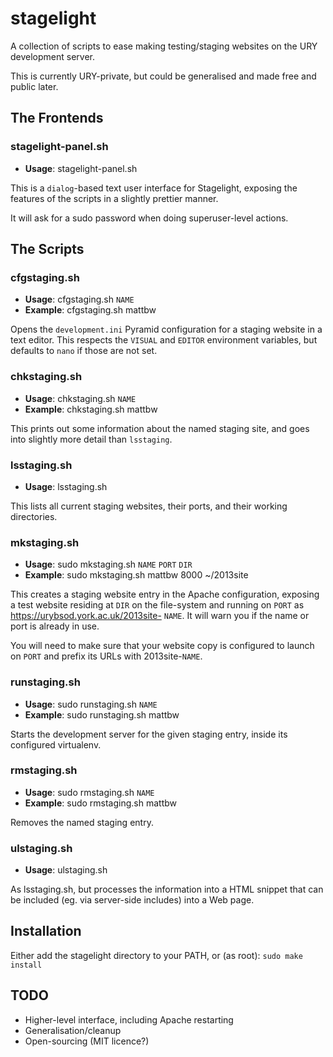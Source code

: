 # stagelight

A collection of scripts to ease making testing/staging websites on
the URY development server.

This is currently URY-private, but could be generalised and made
free and public later.


## The Frontends

### stagelight-panel.sh

* **Usage**: stagelight-panel.sh

This is a ``dialog``-based text user interface for Stagelight,
exposing the features of the scripts in a slightly prettier manner.

It will ask for a sudo password when doing superuser-level actions.


## The Scripts

### cfgstaging.sh

* **Usage**: cfgstaging.sh ``NAME``
* **Example**: cfgstaging.sh mattbw

Opens the ``development.ini`` Pyramid configuration for a staging
website in a text editor.  This respects the ``VISUAL`` and ``EDITOR``
environment variables, but defaults to ``nano`` if those are not
set.

### chkstaging.sh

* **Usage**: chkstaging.sh ``NAME``
* **Example**: chkstaging.sh mattbw

This prints out some information about the named staging site, and
goes into slightly more detail than ``lsstaging``.

### lsstaging.sh

* **Usage**: lsstaging.sh

This lists all current staging websites, their ports, and their
working directories.

### mkstaging.sh

* **Usage**: sudo mkstaging.sh ``NAME`` ``PORT`` ``DIR``
* **Example**: sudo mkstaging.sh mattbw 8000 ~/2013site

This creates a staging website entry in the Apache configuration,
exposing a test website residing at ``DIR`` on the file-system and
running on ``PORT`` as https://urybsod.york.ac.uk/2013site- ``NAME``.
It will warn you if the name or port is already in use.

You will need to make sure that your website copy is configured to
launch on ``PORT`` and prefix its URLs with 2013site-``NAME``.

### runstaging.sh

* **Usage**: sudo runstaging.sh ``NAME``
* **Example**: sudo runstaging.sh mattbw

Starts the development server for the given staging entry, inside
its configured virtualenv.

### rmstaging.sh

* **Usage**: sudo rmstaging.sh ``NAME``
* **Example**: sudo rmstaging.sh mattbw

Removes the named staging entry.

### ulstaging.sh

* **Usage**: ulstaging.sh

As lsstaging.sh, but processes the information into a HTML
snippet that can be included (eg. via server-side includes) into a
Web page.


## Installation

Either add the stagelight directory to your PATH, or (as root):
``sudo make install``

## TODO

* Higher-level interface, including Apache restarting
* Generalisation/cleanup
* Open-sourcing (MIT licence?)
